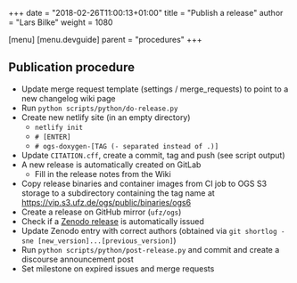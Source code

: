 +++
date = "2018-02-26T11:00:13+01:00"
title = "Publish a release"
author = "Lars Bilke"
weight = 1080

[menu]
  [menu.devguide]
    parent = "procedures"
+++

## Publication procedure

- Update merge request template (settings / merge_requests) to point to a new changelog wiki page
- Run `python scripts/python/do-release.py`
- Create new netlify site (in an empty directory)
  <!-- vale off -->
  - `netlify init`
  - `# [ENTER]`
  - `# ogs-doxygen-[TAG (- separated instead of .)]`
  <!-- vale on -->
- Update `CITATION.cff`, create a commit, tag and push (see script output)
- A new release is automatically created on GitLab
  - Fill in the release notes from the Wiki
- Copy release binaries and container images from CI job to OGS S3 storage to a subdirectory containing the tag name at <https://vip.s3.ufz.de/ogs/public/binaries/ogs6>
- Create a release on GitHub mirror (`ufz/ogs`)
- Check if a [Zenodo release](https://zenodo.org/account/settings/github/repository/ufz/ogs#) is automatically issued
- Update Zenodo entry with correct authors (obtained via `git shortlog -sne [new_version]...[previous_version]`)
- Run `python scripts/python/post-release.py` and commit and create a discourse announcement post
- Set milestone on expired issues and merge requests
